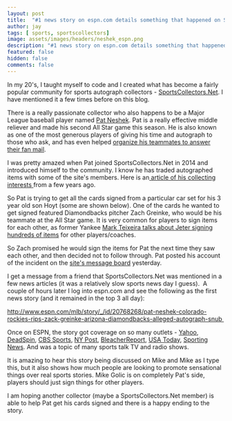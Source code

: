 ```yaml
---
layout: post
title:  "#1 news story on espn.com details something that happened on SportsCollectors.Net"
author: jay
tags: [ sports, sportscollectors]
image: assets/images/headers/neshek_espn.png
description: "#1 news story on espn.com details something that happened on SportsCollectors.Net"
featured: false
hidden: false
comments: false
---
```


<p>In my 20's, I taught myself to code and I created what has become a fairly popular community for sports autograph collectors - <a href="SportsCollectors.Net" target="_blank">SportsCollectors.Net</a>. I have mentioned it a few times before on this blog.</p>
<p>There is a really passionate collector who also happens to be a Major League baseball player named <a href="https://www.baseball-reference.com/players/n/neshepa01.shtml" target="_blank">Pat Neshek</a>. Pat is a really effective middle reliever and made his second All Star game this season. He is also known as one of the most generous players of giving his time and autograph to those who ask, and has even helped <a href="https://www.thescore.com/mlb/news/443182-cards-team-up-in-assembly-line-to-tackle-fan-mail-friday" target="_blank">organize his teammates to answer their fan mail</a>.&nbsp;</p>
<p>I was pretty amazed when Pat joined SportsCollectors.Net in 2014 and introduced himself to the community. I know he has traded autographed items with some of the site's members. Here is an<a href="http://www.stltoday.com/sports/baseball/professional/redbirds-neshek-is-a-real-card-collector-that-is/article_fa2d86da-38da-5a9b-a476-8e27ef1ae4b1.html" target="_blank"> article of his collecting interests </a>from a few years ago.</p>
<p>So Pat is trying to get all the cards signed from a particular car set for his 3 year old son Hoyt (some are shown below). One of the cards he wanted to get signed featured Diamondbacks pitcher Zach Greinke, who would be his teammate at the All Star game. It is very common for players to sign items for each other, as former Yankee <a href="http://www.espn.com/video/clip/_/id/20771050" target="_blank">Mark Teixeira talks about Jeter signing hundreds of items</a> for other players/coaches.</p>
<p>So Zach promised he would sign the items for Pat the next time they saw each other, and then decided not to follow through. Pat posted his account of the incident on the <a href="http://www.sportscollectors.net/MessageBoardThread.aspx?t=166383" target="_blank">site's message board</a> yesterday.</p>
<p>I get a message from a friend that SportsCollectors.Net was mentioned in a few news articles (it was a relatively slow sports news day I guess). &nbsp;A couple of hours later I log into espn.com and see the following as the first news story (and it remained in the top 3 all day):</p>
<p><a href="http://www.espn.com/mlb/story/_/id/20768268/pat-neshek-colorado-rockies-rips-zack-greinke-arizona-diamondbacks-alleged-autograph-snub" target="_blank">http://www.espn.com/mlb/story/_/id/20768268/pat-neshek-colorado-rockies-rips-zack-greinke-arizona-diamondbacks-alleged-autograph-snub&nbsp;</a></p>

<p>Once on ESPN, the story got coverage on so many outlets - <a href="https://sports.yahoo.com/pat-neshek-airs-beef-zack-greinke-autograph-snub-064953437.html" target="_blank">Yahoo</a>, <a href="http://deadspin.com/pat-neshek-is-pissed-at-zack-greinke-for-not-signing-au-1818584721" target="_blank">DeadSpin</a>, <a href="https://www.cbssports.com/mlb/news/zack-greinke-wont-sign-an-autograph-for-pat-neshek-and-neshek-isnt-happy-about-it/" target="_blank">CBS Sports</a>,&nbsp;<a href="http://nypost.com/2017/09/20/turd-a-hole-players-feud-brewing-over-unsigned-baseball-cards/" target="_blank">NY Post</a>, <a href="http://bleacherreport.com/articles/2734311-pat-neshek-criticizes-zack-greinke-for-backing-out-on-autograph-agreement" target="_blank">BleacherReport</a>, <a href="http://ftw.usatoday.com/2017/09/pat-neshek-zack-greinke-autograph" target="_blank">USA Today</a>, <a href="http://www.sportingnews.com/mlb/news/rockies-pat-neshek-zack-greinke-turd-autograph-diamondbacks/1aop5hsqjxupy1h14hz0keb0ci" target="_blank">Sporting News</a>. And was a topic of many sports talk TV and radio shows.&nbsp;</p>
<p>It is amazing to hear this story being discussed on Mike and Mike as I type this, but it also shows how much people are looking to promote sensational things over real sports stories. Mike Golic is on completely Pat's side, players should just sign things for other players.&nbsp;</p>
<p>I am hoping another collector (maybe a SportsCollectors.Net member) is able to help Pat get his cards signed and there is a happy ending to the story.</p>
    